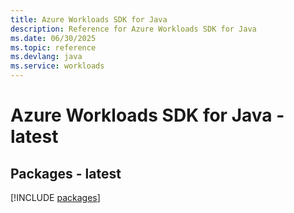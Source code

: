 ```yaml
---
title: Azure Workloads SDK for Java
description: Reference for Azure Workloads SDK for Java
ms.date: 06/30/2025
ms.topic: reference
ms.devlang: java
ms.service: workloads
---
```

# Azure Workloads SDK for Java - latest
## Packages - latest
[!INCLUDE [packages](workloads-index.md)]